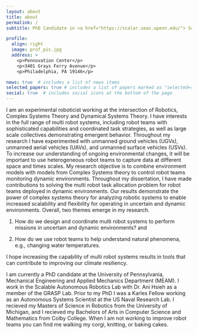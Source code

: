 ```yaml
---
layout: about
title: about
permalink: /
subtitle: PhD Candidate in <a href="https://scalar.seas.upenn.edu/"> ScalAR Lab</a> . <a href="https://www.grasp.upenn.edu/">GRASP Lab</a> . <a href="https://www.seas.upenn.edu/">School of Engineering and Applied Science</a> . <a href="https://www.upenn.edu/">University of Pennsylvania</a>. 

profile:
  align: right
  image: prof_pic.jpg
  address: >
    <p>Pennovation Center</p>
    <p>3401 Grays Ferry Avenue</p>
    <p>Philadelphia, PA 19146</p>

news: true  # includes a list of news items
selected_papers: true # includes a list of papers marked as "selected={true}"
social: true  # includes social icons at the bottom of the page
---
```


I am an experimental roboticist working at the intersection of Robotics, Complex Systems Theory and Dynamical Systems Theory.
I have interests in the full range of multi robot systems, including robot teams with sophisticated capabilities and coordinated task strategies, as well as large scale collectives demonstrating emergent behavior.
Throughout my research I have experimented with unmanned ground vehicles (UGVs), unmanned aerial vehicles (UAVs), and unmanned surface vehicles (USVs).
To increase our understanding of ongoing environmental changes, it will be important to use heterogeneous robot teams to capture data at different space and times scales.
My research objective is to combine environment models with models from Complex Systems theory to control robot teams monitoring dynamic environments.
Throughout my dissertation, I have made contributions to solving the multi robot task allocation problem for robot teams deployed in dynamic environments.
Our results demonstrate the power of complex systems theory for analyzing robotic systems to enable increased scalability and flexibility for operating in uncertain and  dynamic environments. 
Overall, two themes emerge in my research.

1) How do we design and coordinate multi robot systems to perform missions in uncertain and dynamic environments? and

2) How do we use robot teams to help understand natural phenomena, e.g., changing water temperatures.

I hope increasing the capability of multi robot systems results in tools that can contribute to improving our climate resiliency.

I am currently a PhD candidate at the University of Pennsylvania, Mechanical Engineering and Applied Mechanics Department (MEAM).
I work in the Scalable Autonomous Robotics Lab with Dr. Ani Hsieh as a member of the GRASP Lab.
Prior to my PhD I was a Karles Fellow working as an Autonomous Systems Scientist at the US Naval Research Lab.
I recieved my Masters of Science in Robotics from the University of Michigan, and I recieved my Bachelors of Arts in Computer Science and Mathematics from Colby College. 
When I am not working to improve robot teams you can find me walking my corgi, knitting, or baking cakes. 